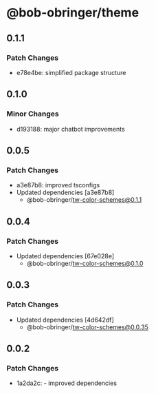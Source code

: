# @bob-obringer/theme

## 0.1.1

### Patch Changes

- e78e4be: simplified package structure

## 0.1.0

### Minor Changes

- d193188: major chatbot improvements

## 0.0.5

### Patch Changes

- a3e87b8: improved tsconfigs
- Updated dependencies [a3e87b8]
  - @bob-obringer/tw-color-schemes@0.1.1

## 0.0.4

### Patch Changes

- Updated dependencies [67e028e]
  - @bob-obringer/tw-color-schemes@0.1.0

## 0.0.3

### Patch Changes

- Updated dependencies [4d642df]
  - @bob-obringer/tw-color-schemes@0.0.35

## 0.0.2

### Patch Changes

- 1a2da2c: - improved dependencies
